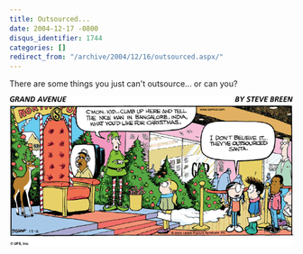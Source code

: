 ```yaml
---
title: Outsourced...
date: 2004-12-17 -0800
disqus_identifier: 1744
categories: []
redirect_from: "/archive/2004/12/16/outsourced.aspx/"
---
```


There are some things you just can't outsource... or can you?

![](/images/Outsourced.gif)

